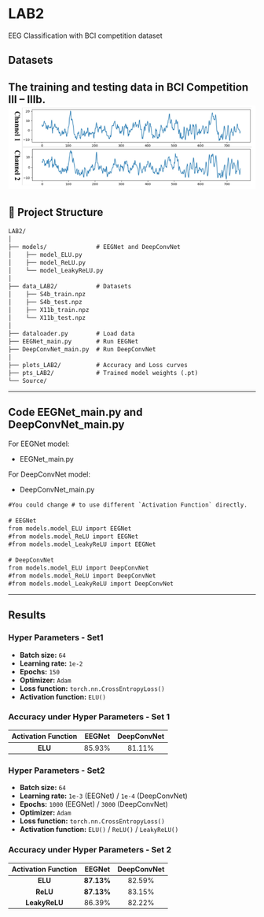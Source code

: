 # LAB2
EEG Classification with BCI competition dataset

## Datasets
The training and testing data in BCI Competition III – IIIb.
<img src="Source/prepare data.png" width="900">
---

## 📁 Project Structure
```
LAB2/
│
├── models/              # EEGNet and DeepConvNet
│    ├── model_ELU.py
│    ├── model_ReLU.py
│    └── model_LeakyReLU.py
│
├── data_LAB2/           # Datasets
│    ├── S4b_train.npz
│    ├── S4b_test.npz
│    ├── X11b_train.npz
│    └── X11b_test.npz
│ 
├── dataloader.py        # Load data
├── EEGNet_main.py       # Run EEGNet
├── DeepConvNet_main.py  # Run DeepConvNet
│
├── plots_LAB2/          # Accuracy and Loss curves
├── pts_LAB2/            # Trained model weights (.pt)
└── Source/              
```
---
## Code EEGNet_main.py and DeepConvNet_main.py
For EEGNet model:
- EEGNet_main.py

For DeepConvNet model:
- DeepConvNet_main.py
```
#You could change # to use different `Activation Function` directly.

# EEGNet
from models.model_ELU import EEGNet
#from models.model_ReLU import EEGNet
#from models.model_LeakyReLU import EEGNet

# DeepConvNet
from models.model_ELU import DeepConvNet
#from models.model_ReLU import DeepConvNet
#from models.model_LeakyReLU import DeepConvNet
```
---

## Results
### Hyper Parameters - Set1
- **Batch size:** `64`  
- **Learning rate:** `1e-2`  
- **Epochs:** `150`  
- **Optimizer:** `Adam`  
- **Loss function:** `torch.nn.CrossEntropyLoss()`  
- **Activation function:** `ELU()`
###  Accuracy under Hyper Parameters - Set 1
| Activation Function |  EEGNet  | DeepConvNet |
|:--------------------:|:----------:|:------------:|
| **ELU**        | 85.93% | 81.11% |
### Hyper Parameters - Set2
- **Batch size:** `64`  
- **Learning rate:** `1e-3` (EEGNet) / `1e-4` (DeepConvNet)
- **Epochs:** `1000` (EEGNet) / `3000` (DeepConvNet) 
- **Optimizer:** `Adam`  
- **Loss function:** `torch.nn.CrossEntropyLoss()`  
- **Activation function:** `ELU()` / `ReLU()` / `LeakyReLU()`
### Accuracy under Hyper Parameters - Set 2

| Activation Function |   EEGNet   | DeepConvNet |
|:--------------------:|:----------:|:------------:|
| **ELU**             | **87.13%** |   82.59% |
| **ReLU**        | **87.13%** |   83.15% |
| **LeakyReLU**              |   86.39%   |   82.22% |



